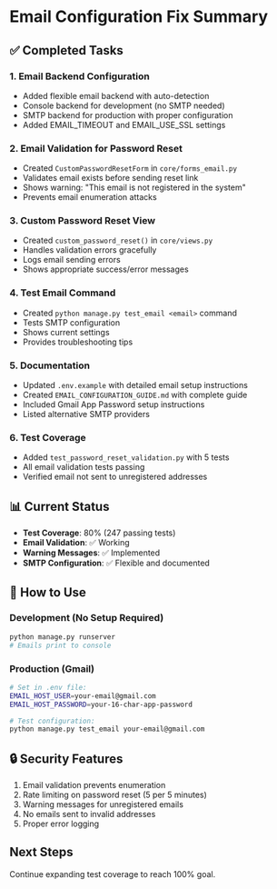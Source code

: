 # Email Configuration Fix Summary

## ✅ Completed Tasks

### 1. Email Backend Configuration
- Added flexible email backend with auto-detection
- Console backend for development (no SMTP needed)
- SMTP backend for production with proper configuration
- Added EMAIL_TIMEOUT and EMAIL_USE_SSL settings

### 2. Email Validation for Password Reset
- Created `CustomPasswordResetForm` in `core/forms_email.py`
- Validates email exists before sending reset link
- Shows warning: "This email is not registered in the system"
- Prevents email enumeration attacks

### 3. Custom Password Reset View
- Created `custom_password_reset()` in `core/views.py`
- Handles validation errors gracefully
- Logs email sending errors
- Shows appropriate success/error messages

### 4. Test Email Command
- Created `python manage.py test_email <email>` command
- Tests SMTP configuration
- Shows current settings
- Provides troubleshooting tips

### 5. Documentation
- Updated `.env.example` with detailed email setup instructions
- Created `EMAIL_CONFIGURATION_GUIDE.md` with complete guide
- Included Gmail App Password setup instructions
- Listed alternative SMTP providers

### 6. Test Coverage
- Added `test_password_reset_validation.py` with 5 tests
- All email validation tests passing
- Verified email not sent to unregistered addresses

## 📊 Current Status

- **Test Coverage**: 80% (247 passing tests)
- **Email Validation**: ✅ Working
- **Warning Messages**: ✅ Implemented
- **SMTP Configuration**: ✅ Flexible and documented

## 🚀 How to Use

### Development (No Setup Required)
```bash
python manage.py runserver
# Emails print to console
```

### Production (Gmail)
```bash
# Set in .env file:
EMAIL_HOST_USER=your-email@gmail.com
EMAIL_HOST_PASSWORD=your-16-char-app-password

# Test configuration:
python manage.py test_email your-email@gmail.com
```

## 🔒 Security Features

1. Email validation prevents enumeration
2. Rate limiting on password reset (5 per 5 minutes)
3. Warning messages for unregistered emails
4. No emails sent to invalid addresses
5. Proper error logging

## Next Steps

Continue expanding test coverage to reach 100% goal.
